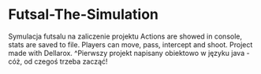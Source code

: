 # Futsal-The-Simulation
Symulacja futsalu na zaliczenie projektu
Actions are showed in console, stats are saved to file. Players can move, pass, intercept and shoot.
Project made with Dellarox.
^Pierwszy projekt napisany obiektowo w języku java - cóż, od czegoś trzeba zacząć!
